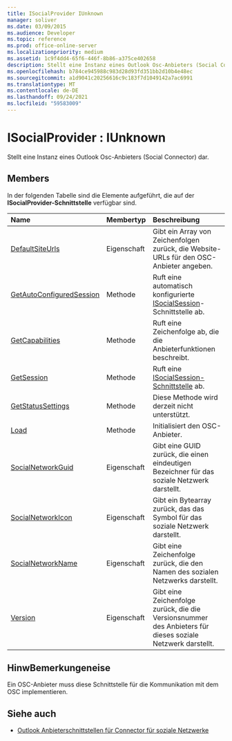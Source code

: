 ```yaml
---
title: ISocialProvider IUnknown
manager: soliver
ms.date: 03/09/2015
ms.audience: Developer
ms.topic: reference
ms.prod: office-online-server
ms.localizationpriority: medium
ms.assetid: 1c9f4dd4-65f6-446f-8b86-a375ce402658
description: Stellt eine Instanz eines Outlook Osc-Anbieters (Social Connector) dar.
ms.openlocfilehash: b784ce945988c983d28d93fd351bb2d10b4e48ec
ms.sourcegitcommit: a1d9041c20256616c9c183f7d1049142a7ac6991
ms.translationtype: MT
ms.contentlocale: de-DE
ms.lasthandoff: 09/24/2021
ms.locfileid: "59583009"
---
```

# <a name="isocialprovider--iunknown"></a>ISocialProvider : IUnknown

Stellt eine Instanz eines Outlook Osc-Anbieters (Social Connector) dar.
  
## <a name="members"></a>Members

In der folgenden Tabelle sind die Elemente aufgeführt, die auf der **ISocialProvider-Schnittstelle** verfügbar sind. 
  
|**Name**|**Membertyp**|**Beschreibung**|
|:-----|:-----|:-----|
|[DefaultSiteUrls](isocialprovider-defaultsiteurls.md) <br/> |Eigenschaft  <br/> |Gibt ein Array von Zeichenfolgen zurück, die Website-URLs für den OSC-Anbieter angeben.  <br/> |
|[GetAutoConfiguredSession](isocialprovider-getautoconfiguredsession.md) <br/> |Methode  <br/> |Ruft eine automatisch konfigurierte [ISocialSession](isocialsessioniunknown.md)-Schnittstelle ab.  <br/> |
|[GetCapabilities](isocialprovider-getcapabilities.md) <br/> |Methode  <br/> |Ruft eine Zeichenfolge ab, die die Anbieterfunktionen beschreibt.  <br/> |
|[GetSession](isocialprovider-getsession.md) <br/> |Methode  <br/> |Ruft eine [ISocialSession-Schnittstelle](isocialsessioniunknown.md) ab.  <br/> |
|[GetStatusSettings](isocialprovider-getstatussettings.md) <br/> |Methode  <br/> |Diese Methode wird derzeit nicht unterstützt.  <br/> |
|[Load](isocialprovider-load.md) <br/> |Methode  <br/> |Initialisiert den OSC-Anbieter.  <br/> |
|[SocialNetworkGuid](isocialprovider-socialnetworkguid.md) <br/> |Eigenschaft  <br/> |Gibt eine GUID zurück, die einen eindeutigen Bezeichner für das soziale Netzwerk darstellt.  <br/> |
|[SocialNetworkIcon](isocialprovider-socialnetworkicon.md) <br/> |Eigenschaft  <br/> |Gibt ein Bytearray zurück, das das Symbol für das soziale Netzwerk darstellt.  <br/> |
|[SocialNetworkName](isocialprovider-socialnetworkname.md) <br/> |Eigenschaft  <br/> |Gibt eine Zeichenfolge zurück, die den Namen des sozialen Netzwerks darstellt.  <br/> |
|[Version](isocialprovider-version.md) <br/> |Eigenschaft  <br/> |Gibt eine Zeichenfolge zurück, die die Versionsnummer des Anbieters für dieses soziale Netzwerk darstellt.  <br/> |
   
## <a name="remarks"></a>HinwBemerkungeneise

Ein OSC-Anbieter muss diese Schnittstelle für die Kommunikation mit dem OSC implementieren.
  
## <a name="see-also"></a>Siehe auch

- [Outlook Anbieterschnittstellen für Connector für soziale Netzwerke](outlook-social-connector-provider-interfaces.md)

